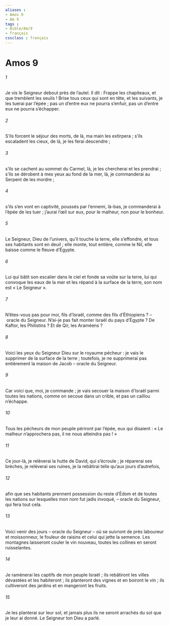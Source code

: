```yaml
---
aliases : 
- Amos 9
- Am 9
tags : 
- Bible/Am/9
- français
cssclass : français
---
```


# Amos 9

###### 1
Je vis le Seigneur debout près de l’autel.
Il dit : Frappe les chapiteaux,
et que tremblent les seuils !
Brise tous ceux qui sont en tête,
et les suivants, je les tuerai par l’épée ;
pas un d’entre eux ne pourra s’enfuir,
pas un d’entre eux ne pourra s’échapper.
###### 2
S’ils forcent le séjour des morts,
de là, ma main les extirpera ;
s’ils escaladent les cieux,
de là, je les ferai descendre ;
###### 3
s’ils se cachent au sommet du Carmel,
là, je les chercherai et les prendrai ;
s’ils se dérobent à mes yeux au fond de la mer,
là, je commanderai au Serpent de les mordre ;
###### 4
s’ils s’en vont en captivité, poussés par l’ennemi,
là-bas, je commanderai à l’épée de les tuer ;
j’aurai l’œil sur eux,
pour le malheur, non pour le bonheur.
###### 5
Le Seigneur, Dieu de l’univers,
qu’il touche la terre, elle s’effondre,
et tous ses habitants sont en deuil ;
elle monte, tout entière, comme le Nil,
elle baisse comme le fleuve d’Égypte.
###### 6
Lui qui bâtit son escalier dans le ciel
et fonde sa voûte sur la terre,
lui qui convoque les eaux de la mer
et les répand à la surface de la terre,
son nom est « Le Seigneur ».
###### 7
N’êtes-vous pas pour moi, fils d’Israël,
comme des fils d’Éthiopiens ?
– oracle du Seigneur.
N’ai-je pas fait monter Israël du pays d’Égypte ?
De Kaftor, les Philistins ? Et de Qir, les Araméens ?
###### 8
Voici les yeux du Seigneur Dieu sur le royaume pécheur :
je vais le supprimer de la surface de la terre ;
toutefois, je ne supprimerai pas entièrement la maison de Jacob
– oracle du Seigneur.
###### 9
Car voici que, moi, je commande ;
je vais secouer la maison d’Israël
parmi toutes les nations,
comme on secoue dans un crible,
et pas un caillou n’échappe.
###### 10
Tous les pécheurs de mon peuple
périront par l’épée,
eux qui disaient :
« Le malheur n’approchera pas,
il ne nous atteindra pas ! »
###### 11
Ce jour-là, je relèverai la hutte de David, qui s’écroule ;
je réparerai ses brèches, je relèverai ses ruines,
je la rebâtirai telle qu’aux jours d’autrefois,
###### 12
afin que ses habitants prennent possession
du reste d’Édom et de toutes les nations
sur lesquelles mon nom fut jadis invoqué,
– oracle du Seigneur, qui fera tout cela.
###### 13
Voici venir des jours
– oracle du Seigneur –
où se suivront de près laboureur et moissonneur,
le fouleur de raisins et celui qui jette la semence.
Les montagnes laisseront couler le vin nouveau,
toutes les collines en seront ruisselantes.
###### 14
Je ramènerai les captifs de mon peuple Israël ;
ils rebâtiront les villes dévastées et les habiteront ;
ils planteront des vignes et en boiront le vin ;
ils cultiveront des jardins et en mangeront les fruits.
###### 15
Je les planterai sur leur sol,
et jamais plus ils ne seront arrachés
du sol que je leur ai donné.
Le Seigneur ton Dieu a parlé.
